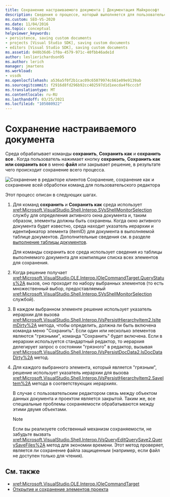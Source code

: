 ```yaml
---
title: Сохранение настраиваемого документа | Документация Майкрософт
description: Сведения о процессе, который выполняется для пользовательского документа для типа проекта, добавляемого в интегрированную среду разработки Visual Studio.
ms.custom: SEO-VS-2020
ms.date: 11/04/2016
ms.topic: conceptual
helpviewer_keywords:
- persistence, saving custom documents
- projects [Visual Studio SDK], saving custom documents
- editors [Visual Studio SDK], saving custom documents
ms.assetid: 040b36d6-1f0a-4579-971c-40fbb46ade1d
author: leslierichardson95
ms.author: lerich
manager: jmartens
ms.workload:
- vssdk
ms.openlocfilehash: a536a5f0f2b1cac09c65079974c661e09e9139ab
ms.sourcegitcommit: f2916d8fd296b92cc402597d1d1eecda4f6cccbf
ms.translationtype: MT
ms.contentlocale: ru-RU
ms.lasthandoff: 03/25/2021
ms.locfileid: "105080922"
---
```

# <a name="saving-a-custom-document"></a>Сохранение настраиваемого документа
Среда обрабатывает команды **сохранить**, **Сохранить как** и **сохранить все** . Когда пользователь нажимает кнопку **сохранить**, **Сохранить как** **или сохранить все** в меню **файл** или закрывает решение, в результате чего происходит сохранение всего процесса.

 ![Сохранение в редакторе клиентов](../../extensibility/internals/media/private.gif "Личные") Сохранение, сохранение как и сохранение всей обработки команд для пользовательского редактора

 Этот процесс описан в следующих шагах.

1. Для команд **сохранить** и **Сохранить как** среда использует <xref:Microsoft.VisualStudio.Shell.Interop.SVsShellMonitorSelection> службу для определения активного окна документа и, таким образом, элементы должны быть сохранены. Когда окно активного документа будет известно, среда находит указатель иерархии и идентификатор элемента (itemID) для документа в выполняемой таблице документов. Дополнительные сведения см. в разделе [выполнение таблицы документов](../../extensibility/internals/running-document-table.md).

     Для команды сохранить все среда использует сведения из таблицы выполняемого документа для компиляции списка всех элементов для сохранения.

2. Когда решение получает <xref:Microsoft.VisualStudio.OLE.Interop.IOleCommandTarget.QueryStatus%2A> вызов, оно проходит по набору выбранных элементов (то есть множественный выбор, предоставляемый <xref:Microsoft.VisualStudio.Shell.Interop.SVsShellMonitorSelection> службой).

3. В каждом выбранном элементе решение использует указатель иерархии для вызова <xref:Microsoft.VisualStudio.Shell.Interop.IVsPersistHierarchyItem2.IsItemDirty%2A> метода, чтобы определить, должна ли быть включена команда меню "Сохранить". Если один или несколько элементов являются "грязными", команда "Сохранить" будет включена. Если в иерархии используется стандартный редактор, то иерархия делегирует запрос о состоянии "грязного" в редактор, вызывая <xref:Microsoft.VisualStudio.Shell.Interop.IVsPersistDocData2.IsDocDataDirty%2A> метод.

4. Для каждого выбранного элемента, который является "грязным", решение использует указатель иерархии для вызова <xref:Microsoft.VisualStudio.Shell.Interop.IVsPersistHierarchyItem2.SaveItem%2A> метода в соответствующих иерархиях.

     В случае с пользовательским редактором связь между объектом данных документа и проектом является закрытой. Таким же, все специальные проблемы сохраняемости обрабатываются между этими двумя объектами.

    > [!NOTE]
    > Если вы реализуете собственный механизм сохраняемости, не забудьте вызвать <xref:Microsoft.VisualStudio.Shell.Interop.IVsQueryEditQuerySave2.QuerySaveFiles%2A> метод для экономии времени. Этот метод проверяет, является ли сохранение файла защищенным (например, если файл не доступен только для чтения).

## <a name="see-also"></a>См. также
- <xref:Microsoft.VisualStudio.OLE.Interop.IOleCommandTarget>
- [Открытие и сохранение элементов проекта](../../extensibility/internals/opening-and-saving-project-items.md)
